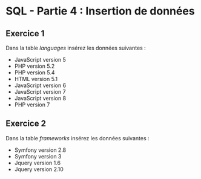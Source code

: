 # SQL - Partie 4 : Insertion de données

## Exercice 1
Dans la table *languages* insérez les données suivantes :
- JavaScript version 5
- PHP version 5.2
- PHP version 5.4
- HTML version 5.1
- JavaScript version 6
- JavaScript version 7
- JavaScript version 8
- PHP version 7

## Exercice 2
Dans la table *frameworks* insérez les données suivantes :
- Symfony version 2.8
- Symfony version 3
- Jquery version 1.6
- Jquery version 2.10